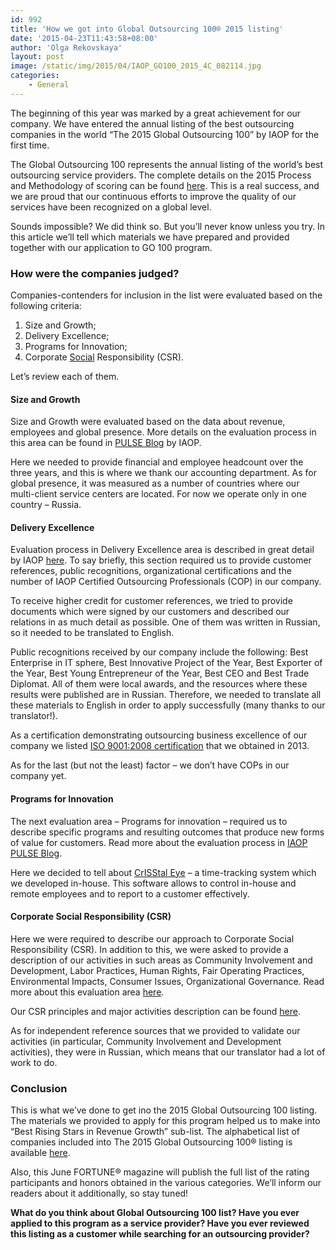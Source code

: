 ```yaml
---
id: 992
title: 'How we got into Global Outsourcing 100® 2015 listing'
date: '2015-04-23T11:43:58+08:00'
author: 'Olga Rekovskaya'
layout: post
image: /static/img/2015/04/IAOP_GO100_2015_4C_082114.jpg
categories:
    - General
---
```


The beginning of this year was marked by a great achievement for our company. We have entered the annual listing of the best outsourcing companies in the world “The 2015 Global Outsourcing 100” by IAOP for the first time.

The Global Outsourcing 100 represents the annual listing of the world’s best outsourcing service providers. The complete details on the 2015 Process and Methodology of scoring can be found [here](http://www.iaop.org/Download/Default.aspx?ID=1605). This is a real success, and we are proud that our continuous efforts to improve the quality of our services have been recognized on a global level.

Sounds impossible? We did think so. But you’ll never know unless you try.
In this article we’ll tell which materials we have prepared and provided together with our application to GO 100 program.

### How were the companies judged?

Companies-contenders for inclusion in the list were evaluated based on the following criteria:
1. Size and Growth;
2. Delivery Excellence;
3. Programs for Innovation;
4. Corporate [Social](http://www.issart.com/blog/intellectual-property-issues-software-development/) Responsibility (CSR).

Let’s review each of them.

#### Size and Growth

Size and Growth were evaluated based on the data about revenue, employees and global presence. More details on the evaluation process in this area can be found in [PULSE Blog](http://iaoppulseblog.blogspot.ru/2015/04/size-growth-as-defined-by-new-global.html) by IAOP.

Here we needed to provide financial and employee headcount over the three years, and this is where we thank our accounting department. As for global presence, it was measured as a number of countries where our multi-client service centers are located. For now we operate only in one country – Russia.

#### Delivery Excellence

Evaluation process in Delivery Excellence area is described in great detail by IAOP [here](http://iaoppulseblog.blogspot.ru/2015/04/delivery-excellence-as-defined-by-new.html). To say briefly, this section required us to provide customer references, public recognitions, organizational certifications and the number of IAOP Certified Outsourcing Professionals (COP) in our company.

To receive higher credit for customer references, we tried to provide documents which were signed by our customers and described our relations in as much detail as possible. One of them was written in Russian, so it needed to be translated to English.

Public recognitions received by our company include the following: Best Enterprise in IT sphere, Best Innovative Project of the Year, Best Exporter of the Year, Best Young Entrepreneur of the Year, Best CEO and Best Trade Diplomat. All of them were local awards, and the resources where these results were published are in Russian. Therefore, we needed to translate all these materials to English in order to apply successfully (many thanks to our translator!).

As a certification demonstrating outsourcing business excellence of our company we listed [ISO 9001:2008 certification](http://www.issart.com/en/news/index/id/91) that we obtained in 2013.

As for the last (but not the least) factor – we don’t have COPs in our company yet.

#### Programs for Innovation

The next evaluation area – Programs for innovation – required us to describe specific programs and resulting outcomes that produce new forms of value for customers. Read more about the evaluation process in [IAOP PULSE Blog](http://iaoppulseblog.blogspot.ru/2015/04/innovation-in-outsourcing-as.html).

Here we decided to tell about [CrISStal Eye](http://www.issart.com/en/for-clients/crisstal-eye) – a time-tracking system which we developed in-house. This software allows to control in-house and remote employees and to report to a customer effectively.

#### Corporate Social Responsibility (CSR)

Here we were required to describe our approach to Corporate Social Responsibility (CSR). In addition to this, we were asked to provide a description of our activities in such areas as Community Involvement and Development, Labor Practices, Human Rights, Fair Operating Practices, Environmental Impacts, Consumer Issues, Organizational Governance. Read more about this evaluation area [here](http://iaoppulseblog.blogspot.ru/2015/04/delivery-excellence-as-defined-by-new.html).

Our CSR principles and major activities description can be found [here](http://iaoppulseblog.blogspot.ru/2015/04/corporate-social-responsibility-as.html).

As for independent reference sources that we provided to validate our activities (in particular, Community Involvement and Development activities), they were in Russian, which means that our translator had a lot of work to do.

### Conclusion

This is what we’ve done to get ino the 2015 Global Outsourcing 100 listing. The materials we provided to apply for this program helped us to make into “Best Rising Stars in Revenue Growth” sub-list. The alphabetical list of companies included into The 2015 Global Outsourcing 100® listing is available [here](http://www.iaop.org/Download/Default.aspx?ID=2401).

Also, this June FORTUNE® magazine will publish the full list of the rating participants and honors obtained in the various categories. We’ll inform our readers about it additionally, so stay tuned!

**What do you think about Global Outsourcing 100 list? Have you ever applied to this program as a service provider? Have you ever reviewed this listing as a customer while searching for an outsourcing provider?**